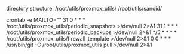 directory structure:
/root/utils/proxmox_utils/<scripts>
/root/utils/sanoid/<sandoid repo>

crontab -e
MAILTO=""
31 0 * * * /root/utils/proxmox_utils/periodic_snapshots >/dev/null 2>&1
31 1 * * * /root/utils/proxmox_utils/periodic_backups >/dev/null 2>&1
*/5 * * * * /root/utils/proxmox_utils/firewall_template >/dev/null 2>&1
0 0 * * * /usr/bin/git -C /root/utils/proxmox_utils pull >/dev/null 2>&1
